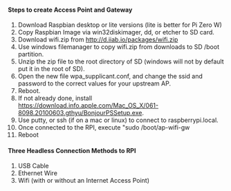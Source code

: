 #### Steps to create Access Point and Gateway

1. Download Raspbian desktop or lite versions (lite is better for Pi Zero W)
2. Copy Raspbian Image via win32diskimager, dd, or etcher to SD card.
3. Download wifi.zip from http://d.iiab.io/packages/wifi.zip
4. Use windows filemanager to copy wifi.zip from downloads to SD /boot partition.
5. Unzip the zip file to the root directory of SD (windows will not by default put it in the root of SD).
6. Open the new file wpa_supplicant.conf, and change the ssid and password to the correct values for your upstream AP.
7. Reboot.
8. If not already done, install https://download.info.apple.com/Mac_OS_X/061-8098.20100603.gthyu/BonjourPSSetup.exe.
9. Use putty, or ssh (if on a mac or linux) to connect to raspberrypi.local.
10. Once connected to the RPI, execute "sudo /boot/ap-wifi-gw
11. Reboot

#### Three Headless Connection Methods to RPI

1. USB Cable
2. Ethernet Wire
3. Wifi (with or without an Internet Access Point)



